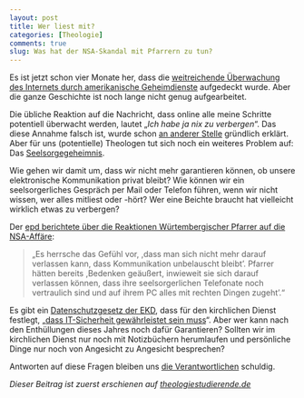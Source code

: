 ```yaml
---
layout: post
title: Wer liest mit?
categories: [Theologie]
comments: true
slug: Was hat der NSA-Skandal mit Pfarrern zu tun?
---
```


Es ist jetzt schon vier Monate her, dass die [weitreichende Überwachung des Internets durch amerikanische Geheimdienste](http://de.wikipedia.org/wiki/Überwachungs-_und_Spionageaffäre_2013) aufgedeckt wurde. Aber die ganze Geschichte ist noch lange nicht genug aufgearbeitet.
<!--more-->

Die übliche Reaktion auf die Nachricht, dass online alle meine Schritte potentiell überwacht werden, lautet „*Ich habe ja nix zu verbergen*“. Das diese Annahme falsch ist, wurde schon [an anderer Stelle](http://wiki.piratenpartei.de/Ich_habe_nichts_zu_verbergen!) gründlich erklärt. Aber für uns (potentielle) Theologen tut sich noch ein weiteres Problem auf: Das [Seelsorgegeheimnis](http://de.wikipedia.org/wiki/Beichtgeheimnis).

Wie gehen wir damit um, dass wir nicht mehr garantieren können, ob unsere elektronische Kommunikation privat bleibt? Wie können wir ein seelsorgerliches Gespräch per Mail oder Telefon führen, wenn wir nicht wissen, wer alles mitliest oder -hört? Wer eine Beichte braucht hat vielleicht wirklich etwas zu verbergen?  

Der [epd berichtete über die Reaktionen Würtembergischer Pfarrer auf die NSA-Affäre](http://www.epd.de/landesdienst/landesdienst-südwest/schwerpunktartikel/kirchlicher-datenschutzexperte-sieht-verunsiche):

> „Es herrsche das Gefühl vor, ,dass man sich nicht mehr darauf verlassen kann, dass Kommunikation unbelauscht bleibt’. Pfarrer hätten bereits ,Bedenken geäußert, inwieweit sie sich darauf verlassen können, dass ihre seelsorgerlichen Telefonate noch vertraulich sind und auf ihrem PC alles mit rechten Dingen zugeht’.“

Es gibt ein [Datenschutzgesetz der EKD](http://www.kirchenrecht-ekd.de/showdocument/id/25764/orga_id/EKD/), dass für den kirchlichen Dienst festlegt, „[dass IT-Sicherheit gewährleistet sein muss](http://www.kirchenrecht-ekd.de/showdocument/id/25764/orga_id/EKD/#s47000015)“. Aber wer kann nach den Enthüllungen dieses Jahres noch dafür Garantieren? Sollten wir im kirchlichen Dienst nur noch mit Notizbüchern herumlaufen und persönliche Dinge nur noch von Angesicht zu Angesicht besprechen?

Antworten auf diese Fragen bleiben uns [die Verantwortlichen](https://netzpolitik.org/2013/angela-merkel-erklaert-nsa-affaere-fuer-beendet/) schuldig.

*Dieser Beitrag ist zuerst erschienen auf [theologiestudierende.de](http://www.theologiestudierende.de/)*